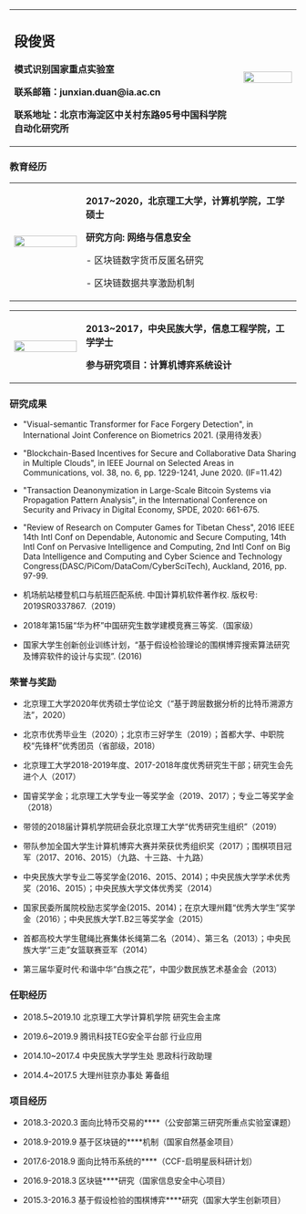 <table border="0">
  <tr>
    <td width="80%">
      <h2>段俊贤</h2>
      <p><b>模式识别国家重点实验室</b></p>
      <p><b>联系邮箱：junxian.duan@ia.ac.cn</b></p>
      <p><b>联系地址：北京市海淀区中关村东路95号中国科学院自动化研究所</b></p>
    </td>
    <td width="20%">
      <img src="/ID photo2.jpeg" width="100%">      
    </td>
  </tr>
</table>



### 教育经历

<table border="0">
  <tr>
    <td width="25%">
      <img src="/schlogo1.png" width="100%">      
    </td>
    <td width="100%">
      <p><b>2017~2020，北京理工大学，计算机学院，工学硕士</b></p>
      <p><b>研究方向: 网络与信息安全</b></p>
      <p>    - 区块链数字货币反匿名研究</p>
      <p>    - 区块链数据共享激励机制</p>
    </td>
  </tr>
</table>

<table border="0">
  <tr>
    <td width="25%">
      <img src="/schlogo2.png" width="100%">      
    </td>
    <td width="100%">
      <p><b>2013~2017，中央民族大学，信息工程学院，工学学士</b></p>
      <p><b>参与研究项目：计算机博弈系统设计</b></p>
    </td>
  </tr>
</table>

### 研究成果


- "Visual-semantic Transformer for Face Forgery Detection", in International Joint Conference on Biometrics 2021. (录用待发表）

- "Blockchain-Based Incentives for Secure and Collaborative Data Sharing in Multiple Clouds", in IEEE Journal on Selected Areas in Communications, vol. 38, no. 6, pp. 1229-1241, June 2020. (IF=11.42)

- "Transaction Deanonymization in Large-Scale Bitcoin Systems via Propagation Pattern Analysis", in the International Conference on Security and Privacy in Digital Economy, SPDE, 2020: 661-675.

- "Review of Research on Computer Games for Tibetan Chess", 2016 IEEE 14th Intl Conf on Dependable, Autonomic and Secure Computing, 14th Intl Conf on Pervasive Intelligence and Computing, 2nd Intl Conf on Big Data Intelligence and Computing and Cyber Science and Technology Congress(DASC/PiCom/DataCom/CyberSciTech), Auckland, 2016, pp. 97-99.

- 机场航站楼登机口与航班匹配系统. 中国计算机软件著作权. 版权号: 2019SR0337867.（2019）

- 2018年第15届“华为杯”中国研究生数学建模竞赛三等奖.（国家级）

- 国家大学生创新创业训练计划，“基于假设检验理论的围棋博弈搜索算法研究及博弈软件的设计与实现”. (2016)


### 荣誉与奖励

-  北京理工大学2020年优秀硕士学位论文（“基于跨层数据分析的比特币溯源方法”，2020）

-  北京市优秀毕业生（2020）；北京市三好学生（2019）；首都大学、中职院校“先锋杯”优秀团员（省部级，2018）

-  北京理工大学2018-2019年度、2017-2018年度优秀研究生干部；研究生会先进个人（2017）

-  国睿奖学金；北京理工大学专业一等奖学金（2019、2017）；专业二等奖学金（2018）

-  带领的2018届计算机学院研会获北京理工大学“优秀研究生组织”（2019）

-  带队参加全国大学生计算机博弈大赛并荣获优秀组织奖（2017）；围棋项目冠军（2017、2016、2015）（九路、十三路、十九路）

-  中央民族大学专业二等奖学金(2016、2015、2014)；中央民族大学学术优秀奖（2016、2015）；中央民族大学文体优秀奖（2014）

-  国家民委所属院校励志奖学金(2015、2014)；在京大理州籍“优秀大学生”奖学金（2016）；中央民族大学T.B2三等奖学金（2015）

-  首都高校大学生毽绳比赛集体长绳第二名（2014）、第三名（2013）；中央民族大学“三走”女篮联赛亚军（2014）

-  第三届华夏时代·和谐中华“白族之花”，中国少数民族艺术基金会（2013）


### 任职经历

- 2018.5~2019.10 北京理工大学计算机学院  研究生会主席

- 2019.6~2019.9 腾讯科技TEG安全平台部  行业应用

- 2014.10~2017.4 中央民族大学学生处  思政科行政助理

- 2014.4~2017.5 大理州驻京办事处  筹备组


### 项目经历

- 2018.3-2020.3 面向比特币交易的****（公安部第三研究所重点实验室课题）

- 2018.9-2019.9 基于区块链的****机制（国家自然基金项目） 

- 2017.6-2018.9 面向比特币系统的****（CCF-启明星辰科研计划） 

- 2016.9-2018.3 区块链****研究（国家信息安全中心项目） 

- 2015.3-2016.3 基于假设检验的围棋博弈****研究（国家大学生创新项目） 


